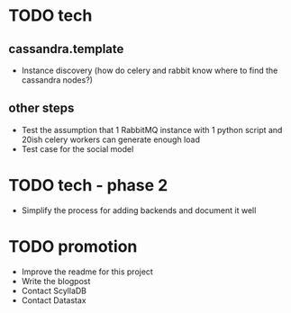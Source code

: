 # TODO tech


## cassandra.template

* Instance discovery (how do celery and rabbit know where to find the cassandra nodes?)

## other steps

* Test the assumption that 1 RabbitMQ instance with 1 python script and 20ish celery workers can generate enough load
* Test case for the social model

# TODO tech - phase 2

* Simplify the process for adding backends and document it well


# TODO promotion

* Improve the readme for this project
* Write the blogpost
* Contact ScyllaDB
* Contact Datastax
